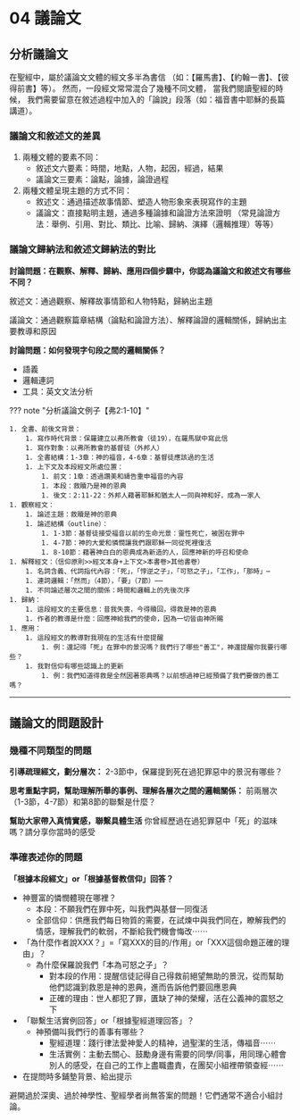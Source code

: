 # 04 議論文

## 分析議論文

在聖經中，屬於議論文文體的經文多半為書信
（如：【羅馬書】、【約翰一書】、【彼得前書】等）。
然而，一段經文常常混合了幾種不同文體，
當我們閱讀聖經的時候，
我們需要留意在敘述過程中加入的「論說」段落（如：福音書中耶穌的長篇講道）。

### 議論文和敘述文的差異

1. 兩種文體的要素不同：
    - 敘述文六要素：時間，地點，人物，起因，經過，結果
    - 議論文三要素：論點，論據，論證過程
2. 兩種文體呈現主題的方式不同：
    - 敘述文：通過描述故事情節、塑造人物形象來表現寫作的主題
    - 議論文：直接點明主題，通過多種論據和論證方法來證明 （常見論證方法：舉例、引用、對比、類比、比喻、歸納、演繹（邏輯推理）等等）

### 議論文歸納法和敘述文歸納法的對比

**討論問題：在觀察、解釋、歸納、應用四個步驟中，你認為議論文和敘述文有哪些不同？**

敘述文：通過觀察、解釋故事情節和人物特點，歸納出主題

議論文：通過觀察篇章結構（論點和論證方法）、解釋論證的邏輯關係，歸納出主要教導和原因

**討論問題：如何發現字句段之間的邏輯關係？**

- 語義
- 邏輯連詞
- 工具：英文文法分析

??? note "分析議論文例子【弗2:1-10】"

    1. 全書、前後文背景：
        1. 寫作時代背景：保羅建立以弗所教會（徒19），在羅馬獄中寫此信
        1. 寫作對象：以弗所教會的基督徒（外邦人）
        1. 全書結構：1-3章：神的福音，4-6章：基督徒應該過的生活
        1. 上下文及本段經文所處位置：
            1. 前文：1章：透過讚美和禱告重申福音的內容
            1. 本段：救贖乃是神的恩典
            1. 後文：2:11-22：外邦人藉著耶穌和猶太人一同與神和好，成為一家人
    1. 觀察經文：
        1. 論述主題：救贖是神的恩典
        1. 論述結構（outline）：
            1. 1-3節：基督徒接受福音以前的生命光景：靈性死亡，被困在罪中
            1. 4-7節：神的大愛和憐憫讓我們跟耶穌一同從死裡復活
            1. 8-10節：藉著神白白的恩典成為新造的人，回應神新的呼召和使命
    1. 解釋經文：（信仰原則>>經文本身+上下文>本書卷>其他書卷）
        1. 名詞含義、代詞指代內容：「死」，「悖逆之子」，「可怒之子」，「工作」，「那時」⋯
        1. 連詞邏輯：「然而」（4節），「要」（7節）⋯⋯
        1. 不同論述層次之間的關係：時間和邏輯上的先後次序
    1. 歸納：
        1. 這段經文的主要信息：昔我失喪，今得贖回，得救是神的恩典
        1. 作者的教導是什麼：回應神給我們的使命，因為一切皆由神所賜
    1. 應用：
        1. 這段經文的教導對我現在的生活有什麼提醒
            1. 例：還記得「死」在罪中的景況嗎？我們行了哪些"善工"，神還提醒你我要行哪些？
        1. 我對信仰有哪些認識上的更新
            1. 例：我們知道得救是全然因著恩典嗎？以前想過神已經預備了我們要做的善工嗎？

-----

## 議論文的問題設計

### 幾種不同類型的問題

**引導疏理經文，劃分層次：**
2-3節中，保羅提到死在過犯罪惡中的景況有哪些？

**思考重點字詞，幫助理解所舉的事例、理解各層次之間的邏輯關係：**
前兩層次（1-3節，4-7節）和第8節的聯繫是什麼？

**幫助大家帶入真情實感，聯繫具體生活**
你曾經歷過在過犯罪惡中「死」的滋味嗎？請分享你當時的感受

### 準確表述你的問題

**「根據本段經文」or「根據基督教信仰」回答？**

- 神豐富的憐憫體現在哪裡？
    - 本段：不願我們在罪中死，叫我們與基督一同復活
    - 全部信仰：供應我們每日物質的需要，在試煉中與我們同在，瞭解我們的情感，理解我們的軟弱，不斷給我們機會悔改⋯⋯
- 「為什麼作者說XXX？」=「寫XXX的目的/作用」or「XXX這個命題正確的理由」？
    - 為什麼保羅說我們「本為可怒之子」？
        - 對本段的作用：提醒信徒記得自己得救前絕望無助的景況，從而幫助他們認識到救恩是神的恩典，進而告訴他們要回應恩典
        - 正確的理由：世人都犯了罪，匱缺了神的榮耀，活在公義神的震怒之下
- 「聯繫生活實例回答」or「根據聖經道理回答」？
    - 神預備叫我們行的善事有哪些？
        - 聖經道理：踐行律法愛神愛人的精神，過聖潔的生活，傳福音⋯⋯
        - 生活實例：主動去關心、鼓勵身邊有需要的同學/同事，用同理心體會別人的感受，在自己的工作上盡職盡責，在團契小組裡帶領查經⋯⋯
- 在提問時多鋪墊背景、給出提示

避開過於深奧、過於神學性、聖經學者尚無答案的問題！它們通常不適合小組討論。
